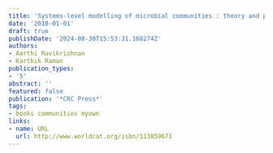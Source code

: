 ```yaml
---
title: 'Systems-level modelling of microbial communities : theory and practice'
date: '2018-01-01'
draft: true
publishDate: '2024-08-30T15:53:31.168274Z'
authors:
- Aarthi Ravikrishnan
- Karthik Raman
publication_types:
- '5'
abstract: ''
featured: false
publication: '*CRC Press*'
tags:
- books communities myown
links:
- name: URL
  url: http://www.worldcat.org/isbn/113859671
---
```



